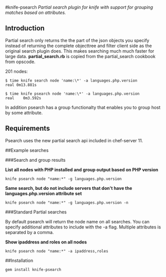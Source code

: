 #knife-psearch
*Partial search plugin for knife with support for grouping matches based on attributes.*

## Introduction

Partial search only returns the the part of the json objects you specify instead of returning the complete objecttree and filter client side as the original search plugin does. This makes searching much much faster for large data.
**partial_search.rb** is copied from the partial_search cookbook from opscode.

201 nodes:

```
$ time knife search node 'name:\*' -a languages.php.version
real 0m13.881s

$ time knife psearch node 'name:\*' -a languages.php.version
real	0m3.592s
```

In addition psearch has a group functionalty that enables you to group host by some attribute.

## Requirements

Psearch uses the new partial search api included in chef-server 11. 

##Example searches

###Search and group results

**List all nodes with PHP installed and group output based on PHP version**

`knife psearch node "name:*" -g languages.php.version`


**Same search, but do not include servers that don't have the languages.php.version attribute set**

  `knife psearch node "name:*" -g languages.php.version -n`

###Standard Partial searches

By default psearch will return the node name on all searches.
You can specify additional attributes to include with the -a flag.
Multiple attributes is separated by a comma.

**Show ipaddress and roles on all nodes**

`knife psearch node "name:*" -a ipaddress,roles`

##Installation

`gem install knife-psearch`
